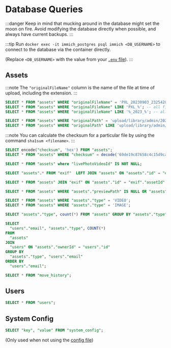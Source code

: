 # Database Queries

:::danger
Keep in mind that mucking around in the database might set the moon on fire. Avoid modifying the database directly when possible, and always have current backups.
:::

:::tip
Run `docker exec -it immich_postgres psql immich <DB_USERNAME>` to connect to the database via the container directly.

(Replace `<DB_USERNAME>` with the value from your [`.env` file](/docs/install/environment-variables#database)).
:::

## Assets

:::note
The `"originalFileName"` column is the name of the file at time of upload, including the extension.
:::

```sql title="Find by original filename"
SELECT * FROM "assets" WHERE "originalFileName" = 'PXL_20230903_232542848';
SELECT * FROM "assets" WHERE "originalFileName" LIKE 'PXL_%'; -- all files starting with PXL_
SELECT * FROM "assets" WHERE "originalFileName" LIKE '%_2023_%'; -- all files with _2023_ in the middle
```

```sql title="Find by path"
SELECT * FROM "assets" WHERE "originalPath" = 'upload/library/admin/2023/2023-09-03/PXL_20230903_232542848.jpg';
SELECT * FROM "assets" WHERE "originalPath" LIKE 'upload/library/admin/2023/%';
```

:::note
You can calculate the checksum for a particular file by using the command `sha1sum <filename>`.
:::
```sql title="Find by checksum (SHA1)"
SELECT encode("checksum", 'hex') FROM "assets";
SELECT * FROM "assets" WHERE "checksum" = decode('69de19c87658c4c15d9cacb9967b8e033bf74dd1', 'hex');
```

```sql title="Live photos"
SELECT * FROM "assets" where "livePhotoVideoId" IS NOT NULL;
```

```sql title="Without metadata"
SELECT "assets".* FROM "exif"  LEFT JOIN "assets" ON "assets"."id" = "exif"."assetId" WHERE "exif"."assetId" IS NULL;
```

```sql title="size < 100,000 bytes, smallest to largest"
SELECT * FROM "assets" JOIN "exif" ON "assets"."id" = "exif"."assetId" WHERE "exif"."fileSizeInByte" < 100000 ORDER BY "exif"."fileSizeInByte" ASC;
```

```sql title="Without thumbnails"
SELECT * FROM "assets" WHERE "assets"."previewPath" IS NULL OR "assets"."thumbnailPath" IS NULL;
```

```sql title="By type"
SELECT * FROM "assets" WHERE "assets"."type" = 'VIDEO';
SELECT * FROM "assets" WHERE "assets"."type" = 'IMAGE';
```

```sql title="Count by type"
SELECT "assets"."type", count(*) FROM "assets" GROUP BY "assets"."type";
```

```sql title="Count by type (per user)"
SELECT
  "users"."email", "assets"."type", COUNT(*)
FROM
  "assets"
JOIN
  "users" ON "assets"."ownerId" = "users"."id"
GROUP BY
  "assets"."type", "users"."email"
ORDER BY
  "users"."email";
```

```sql title="Failed file movements"
SELECT * FROM "move_history";
```

## Users

```sql title="List"
SELECT * FROM "users";
```

## System Config

```sql title="Custom settings"
SELECT "key", "value" FROM "system_config";
```

(Only used when not using the [config file](/docs/install/config-file))

